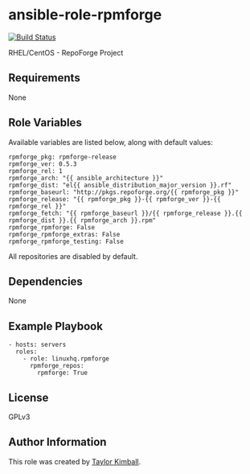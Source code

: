 # ansible-role-rpmforge

[![Build Status](https://travis-ci.org/linuxhq/ansible-role-rpmforge.svg?branch=master)](https://travis-ci.org/linuxhq/ansible-role-rpmforge)

RHEL/CentOS - RepoForge Project

## Requirements

None

## Role Variables

Available variables are listed below, along with default values:

    rpmforge_pkg: rpmforge-release
    rpmforge_ver: 0.5.3
    rpmforge_rel: 1
    rpmforge_arch: "{{ ansible_architecture }}"
    rpmforge_dist: "el{{ ansible_distribution_major_version }}.rf"
    rpmforge_baseurl: "http://pkgs.repoforge.org/{{ rpmforge_pkg }}"
    rpmforge_release: "{{ rpmforge_pkg }}-{{ rpmforge_ver }}-{{ rpmforge_rel }}"
    rpmforge_fetch: "{{ rpmforge_baseurl }}/{{ rpmforge_release }}.{{ rpmforge_dist }}.{{ rpmforge_arch }}.rpm"
    rpmforge_rpmforge: False
    rpmforge_rpmforge_extras: False
    rpmforge_rpmforge_testing: False

All repositories are disabled by default.

## Dependencies

None

## Example Playbook

    - hosts: servers
      roles:
        - role: linuxhq.rpmforge
          rpmforge_repos:
            rpmforge: True

## License

GPLv3

## Author Information

This role was created by [Taylor Kimball](http://www.linuxhq.org).
